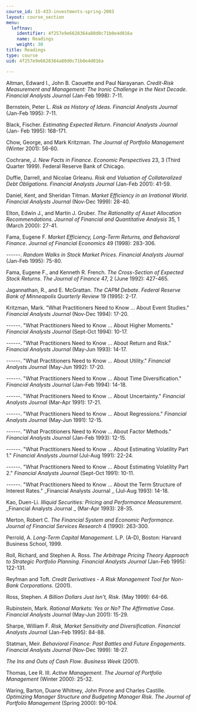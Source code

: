 ```yaml
---
course_id: 15-433-investments-spring-2003
layout: course_section
menu:
  leftnav:
    identifier: 4f257e9e6628364a80d0c71b0e4d016a
    name: Readings
    weight: 30
title: Readings
type: course
uid: 4f257e9e6628364a80d0c71b0e4d016a

---
```


Altman, Edward I., John B. Caouette and Paul Narayanan. _Credit-Risk Measurement and Management: The Ironic Challenge in the Next Decade_. _Financial Analysts Journal_ (Jan-Feb 1998): 7-11.

Bernstein, Peter L. _Risk as History of Ideas_. _Financial Analysts Journal_ (Jan-Feb 1995): 7-11.

Black, Fischer. _Estimating Expected Return_. _Financial Analysts Journal_ (Jan- Feb 1995): 168-171.

Chow, George, and Mark Kritzman. _The Journal of Portfolio Management_ (Winter 2001): 56-60.

Cochrane, J. _New Facts in Finance_. _Economic Perspectives_ 23, 3 (Third Quarter 1999). Federal Reserve Bank of Chicago.

Duffie, Darrell, and Nicolae Grleanu. _Risk and Valuation of Collateralized Debt Obligations_. _Financial Analysts Journal_ (Jan-Feb 2001): 41-59.

Daniel, Kent, and Sheridan Titman. _Market Efficiency in an Irrational World_. _Financial Analysts Journal_ (Nov-Dec 1999): 28-40.

Elton, Edwin J., and Martin J. Gruber. _The Rationality of Asset Allocation Recommendations_. _Journal of Financial and Quantitative Analysis_ 35, 1 (March 2000): 27-41.

Fama, Eugene F. _Market Efficiency, Long-Term Returns, and Behavioral Finance_. _Journal of Financial Economics_ 49 (1998): 283-306.

\------. _Random Walks in Stock Market Prices_. _Financial Analysts Journal_ (Jan-Feb 1995): 75-80.

Fama, Eugene F., and Kenneth R. French. _The Cross-Section of Expected Stock Returns_. _The Journal of Finance_ 47, 2 (June 1992): 427-465.

Jagannathan, R., and E. McGrattan. _The CAPM Debate_. _Federal Reserve Bank of Minneapolis Quarterly Review_ 19 (1995): 2-17.

Kritzman, Mark. "What Practitioners Need to Know ... About Event Studies." _Financial Analysts Journal_ (Nov-Dec 1994): 17-20.

\------. "What Practitioners Need to Know ... About Higher Moments." _Financial Analysts Journal_ (Sept-Oct 1994): 10-17.

\------. "What Practitioners Need to Know ... About Return and Risk." _Financial Analysts Journal_ (May-Jun 1993): 14-17.

\------. "What Practitioners Need to Know ... About Utility." _Financial Analysts Journal_ (May-Jun 1992): 17-20.

\------. "What Practitioners Need to Know ... About Time Diversification." _Financial Analysts Journal_ (Jan-Feb 1994): 14-18.

\------. "What Practitioners Need to Know ... About Uncertainty." _Financial Analysts Journal_ (Mar-Apr 1991): 17-21.

\------. "What Practitioners Need to Know ... About Regressions." _Financial Analysts Journal_ (May-Jun 1991): 12-15.

\------. "What Practitioners Need to Know ... About Factor Methods." _Financial Analysts Journal_ (Jan-Feb 1993): 12-15.

\------. "What Practitioners Need to Know ... About Estimating Volatility Part 1." _Financial Analysts Journal_ (Jul-Aug 1991): 22-24.

\------. "What Practitioners Need to Know ... About Estimating Volatility Part 2." _Financial Analysts Journal_ (Sept-Oct 1991): 10-11.

\------. "What Practitioners Need to Know ... About the Term Structure of Interest Rates." _Financial Analysts Journal _ (Jul-Aug 1993): 14-18.

Kao, Duen-Li. _Illiquid Securities: Pricing and Performance Measurement_. _Financial Analysts Journal _ (Mar-Apr 1993): 28-35.

Merton, Robert C. _The Financial System and Economic Performance_. _Journal of Financial Services Research_ 4 (1990): 263-300.

Perrold, A. _Long-Term Capital Management._ L.P. (A-D), Boston: Harvard Business School, 1999.

Roll, Richard, and Stephen A. Ross. _The Arbitrage Pricing Theory Approach to Strategic Portfolio Planning_. _Financial Analysts Journal_ (Jan-Feb 1995): 122-131.

Reyfman and Toft. _Credit Derivatives - A Risk Management Tool for Non-Bank Corporations_. (2001).

Ross, Stephen. _A Billion Dollars Just Isn't, Risk_. (May 1999): 64-66.

Rubinstein, Mark. _Rational Markets: Yes or No? The Affirmative Case_. _Financial Analysts Journal_ (May-Jun 2001): 15-29.

Sharpe, William F. _Risk, Market Sensitivity and Diversification_. _Financial Analysts Journal_ (Jan-Feb 1995): 84-88.

Statman, Meir. _Behavioral Finance: Past Battles and Future Engagements_. _Financial Analysts Journal_ (Nov-Dec 1999): 18-27.

_The Ins and Outs of Cash Flow_. _Business Week_ (2001).

Thomas, Lee R. III. _Active Management_. _The Journal of Portfolio Management_ (Winter 2000): 25-32.

Waring, Barton, Duane Whitney, John Pirone and Charles Castille. _Optimizing Manager Structure and Budgeting Manager Risk_. _The Journal of Portfolio Management_ (Spring 2000): 90-104.